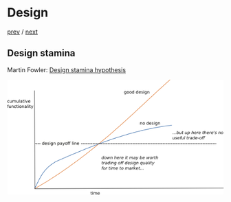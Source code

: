 # Design

[prev](./slide-2.md) / [next](./slide-4.md)

## Design stamina

Martin Fowler: [Design stamina hypothesis](https://martinfowler.com/bliki/DesignStaminaHypothesis.html)

![designStaminaGraph.gif](./designStaminaGraph.gif)